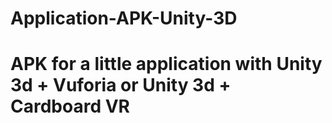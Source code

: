 # Application-APK-Unity-3D
# APK for a little application with Unity 3d + Vuforia or Unity 3d + Cardboard VR 
